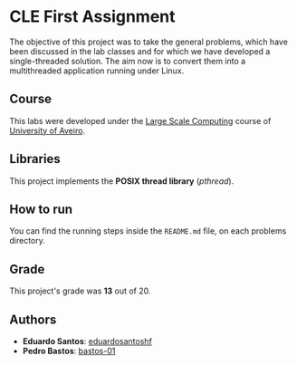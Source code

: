 # CLE First Assignment

The objective of this project was to take the general problems, which have been discussed in the lab classes and for which we have developed a single-threaded solution. The aim now is to convert them into a multithreaded application running under Linux.

## Course
This labs were developed under the [Large Scale Computing](https://www.ua.pt/en/uc/13638) course of [University of Aveiro](https://www.ua.pt/).

## Libraries

This project implements the **POSIX thread library** (_pthread_).

## How to run
You can find the running steps inside the `README.md` file, on each problems directory.

## Grade 
This project's grade was **13** out of 20.

## Authors
* **Eduardo Santos**: [eduardosantoshf](https://github.com/eduardosantoshf)
* **Pedro Bastos**: [bastos-01](https://github.com/bastos-01)
